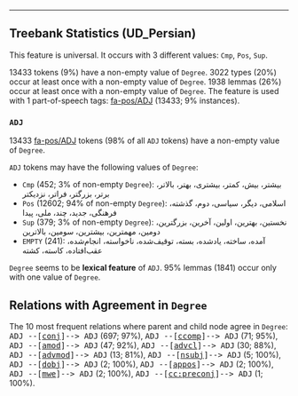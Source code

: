 

--------------------------------------------------------------------------------

## Treebank Statistics (UD_Persian)

This feature is universal.
It occurs with 3 different values: `Cmp`, `Pos`, `Sup`.

13433 tokens (9%) have a non-empty value of `Degree`.
3022 types (20%) occur at least once with a non-empty value of `Degree`.
1938 lemmas (26%) occur at least once with a non-empty value of `Degree`.
The feature is used with 1 part-of-speech tags: [fa-pos/ADJ]() (13433; 9% instances).

### `ADJ`

13433 [fa-pos/ADJ]() tokens (98% of all `ADJ` tokens) have a non-empty value of `Degree`.

`ADJ` tokens may have the following values of `Degree`:

* `Cmp` (452; 3% of non-empty `Degree`): بیشتر، بیش، کمتر، بیشتری، بهتر، بالاتر، برتر، بزرگتر، فراتر، نزدیکتر
* `Pos` (12602; 94% of non-empty `Degree`): اسلامی، دیگر، سیاسی، دوم، گذشته، فرهنگی، جدید، چند، ملی، پیدا
* `Sup` (379; 3% of non-empty `Degree`): نخستین، بهترین، اولین، آخرین، بزرگترین، دومین، مهمترین، بیشترین، سومین، بالاترین
* `EMPTY` (241): آمده، ساخته، یادشده، بسته، توقیف‌شده، ناخواسته، انجام‌شده، عقب‌افتاده، کاسته، کشته

`Degree` seems to be **lexical feature** of `ADJ`. 95% lemmas (1841) occur only with one value of `Degree`.

## Relations with Agreement in `Degree`

The 10 most frequent relations where parent and child node agree in `Degree`:
<tt>ADJ --[<a href="../dep/conj.html">conj</a>]--> ADJ</tt> (697; 97%),
<tt>ADJ --[<a href="../dep/ccomp.html">ccomp</a>]--> ADJ</tt> (71; 95%),
<tt>ADJ --[<a href="../dep/amod.html">amod</a>]--> ADJ</tt> (47; 92%),
<tt>ADJ --[<a href="../dep/advcl.html">advcl</a>]--> ADJ</tt> (30; 88%),
<tt>ADJ --[<a href="../dep/advmod.html">advmod</a>]--> ADJ</tt> (13; 81%),
<tt>ADJ --[<a href="../dep/nsubj.html">nsubj</a>]--> ADJ</tt> (5; 100%),
<tt>ADJ --[<a href="../dep/dobj.html">dobj</a>]--> ADJ</tt> (2; 100%),
<tt>ADJ --[<a href="../dep/appos.html">appos</a>]--> ADJ</tt> (2; 100%),
<tt>ADJ --[<a href="../dep/mwe.html">mwe</a>]--> ADJ</tt> (2; 100%),
<tt>ADJ --[<a href="../dep/cc:preconj.html">cc:preconj</a>]--> ADJ</tt> (1; 100%).

